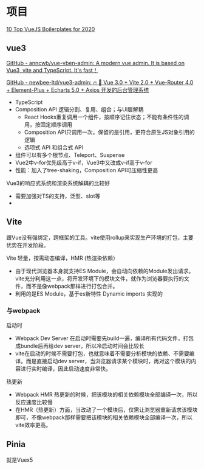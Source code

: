 # 项目



[10 Top VueJS Boilerplates for 2020](https://blog.bitsrc.io/10-top-vuejs-boilerplates-for-2020-c70192003d20)





## vue3

[GitHub - anncwb/vue-vben-admin: A modern vue admin. It is based on Vue3, vite and TypeScript. It's fast！](https://github.com/anncwb/vue-vben-admin)

[GitHub - newbee-ltd/vue3-admin: 🔥 🎉 Vue 3.0 + Vite 2.0 + Vue-Router 4.0 + Element-Plus + Echarts 5.0 + Axios 开发的后台管理系统](https://github.com/newbee-ltd/vue3-admin)



- TypeScript
- Composition API 逻辑分割、复用、组合；与UI层解耦
  - React Hooks重复调用一个组件，按顺序记住状态；不能有条件性的调用，按固定顺序调用
  - Composition API只调用一次，保留的是引用，更符合原生JS对象引用的逻辑
  - 选项式 API 和组合式 API
- 组件可以有多个根节点、Teleport、Suspense
- Vue2中v-for优先级高于v-if，Vue3中又改成v-if高于v-for
- 性能：加入了tree-shaking，Composition API可压缩性更高



Vue3的响应式系统和渲染系统解耦的比较好



- 需要加强对TS的支持，泛型、slot等
- 



## Vite

跟Vue没有强绑定，跨框架的工具。vite使用rollup来实现生产环境的打包，主要优势在开发阶段。

Vite 轻量，按需动态编译，HMR (热渲染依赖）

- 由于现代浏览器本身就支持ES Module，会自动向依赖的Module发出请求。vite充分利用这一点，将开发环境下的模块文件，就作为浏览器要执行的文件，而不是像webpack那样进行打包合并。
- 利用的是ES Module，基于es新特性 Dynamic imports 实现的

### 与webpack

启动时

- Webpack Dev Server  在启动时需要先build一遍，编译所有代码文件，打包成bundle后再给dev server，所以冷启动时间会比较长
- vite在启动的时候不需要打包，也就意味着不需要分析模块的依赖、不需要编译。而是直接启动dev server，当浏览器请求某个模块时，再对这个模块的内容进行实时编译，因此启动速度非常快。

热更新

- Webpack HMR 热更新的时候，把该模块的相关依赖模块全部编译一次，所以反应速度比较慢
- 在HMR（热更新）方面，当改动了一个模块后，仅需让浏览器重新请求该模块即可，不像webpack那样需要把该模块的相关依赖模块全部编译一次，所以vite效率更高。

## Pinia

就是Vuex5
